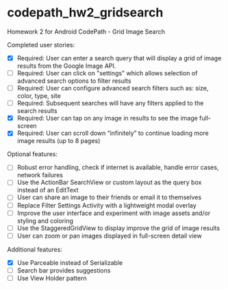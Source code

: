 # codepath_hw2_gridsearch
Homework 2 for Android CodePath - Grid Image Search


Completed user stories:

 * [X] Required: User can enter a search query that will display a grid of image results from the Google Image API.
 * [ ] Required: User can click on "settings" which allows selection of advanced search options to filter results
 * [ ] Required: User can configure advanced search filters such as: size, color, type, site
 * [ ] Required: Subsequent searches will have any filters applied to the search results
 * [X] Required: User can tap on any image in results to see the image full-screen
 * [X] Required: User can scroll down “infinitely” to continue loading more image results (up to 8 pages)

Optional features:

 * [ ] Robust error handling, check if internet is available, handle error cases, network failures
 * [ ] Use the ActionBar SearchView or custom layout as the query box instead of an EditText
 * [ ] User can share an image to their friends or email it to themselves
 * [ ] Replace Filter Settings Activity with a lightweight modal overlay
 * [ ] Improve the user interface and experiment with image assets and/or styling and coloring
 * [ ] Use the StaggeredGridView to display improve the grid of image results
 * [ ] User can zoom or pan images displayed in full-screen detail view

Additional features:

 * [X] Use Parceable instead of Serializable
 * [ ] Search bar provides suggestions
 * [ ] Use View Holder pattern